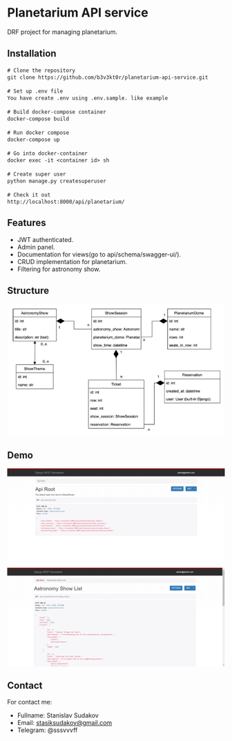 ﻿# Planetarium API service

DRF project for managing planetarium.

## Installation

```shell
# Clone the repository
git clone https://github.com/b3v3kt0r/planetarium-api-service.git

# Set up .env file
You have create .env using .env.sample. like example

# Build docker-compose container
docker-compose build

# Run docker compose
docker-compose up

# Go into docker-container
docker exec -it <container id> sh

# Create super user
python manage.py createsuperuser

# Check it out
http://localhost:8000/api/planetarium/
```

## Features

* JWT authenticated.
* Admin panel.
* Documentation for views(go to api/schema/swagger-ui/).
* CRUD implementation for planetarium.
* Filtering for astronomy show.

## Structure

![Website Interface](static/readme3.png)

## Demo

![Website Interface](static/readme1.png)
![Website Interface](static/readme2.png)

## Contact
For contact me:
* Fullname: Stanislav Sudakov
* Email: stasiksudakov@gmail.com
* Telegram: @sssvvvff

